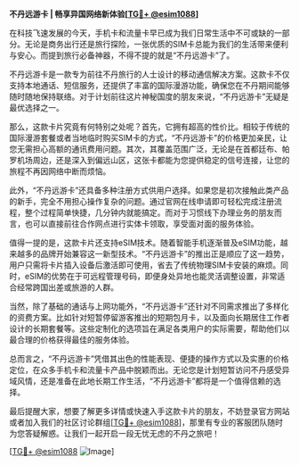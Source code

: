 **不丹远游卡 | 畅享异国网络新体验[[TG💪+ @esim1088](https://t.me/s/esim1088)]**

在科技飞速发展的今天，手机卡和流量卡早已成为我们日常生活中不可或缺的一部分。无论是商务出行还是旅行探险，一张优质的SIM卡总能为我们的生活带来便利与安心。而提到旅行必备神器，不得不提的就是“不丹远游卡”了。

不丹远游卡是一款专为前往不丹旅行的人士设计的移动通信解决方案。这款卡不仅支持本地通话、短信服务，还提供了丰富的国际漫游功能，确保您在不丹期间能够随时随地保持联络。对于计划前往这片神秘国度的朋友来说，“不丹远游卡”无疑是最优选择之一。

那么，这款卡片究竟有何特别之处呢？首先，它拥有超高的性价比。相较于传统的国际漫游套餐或者当地临时购买SIM卡的方式，“不丹远游卡”的价格更加亲民，让您无需担心高额的通讯费用问题。其次，其覆盖范围广泛，无论是在首都廷布、帕罗机场周边，还是深入到偏远山区，这张卡都能为您提供稳定的信号连接，让您的旅程不再因网络中断而烦恼。

此外，“不丹远游卡”还具备多种注册方式供用户选择。如果您是初次接触此类产品的新手，完全不用担心操作复杂的问题。通过官网在线申请即可轻松完成注册流程，整个过程简单快捷，几分钟内就能搞定。而对于习惯线下办理业务的朋友而言，也可以直接前往合作网点进行实体卡领取，享受面对面的服务体验。

值得一提的是，这款卡片还支持eSIM技术。随着智能手机逐渐普及eSIM功能，越来越多的品牌开始兼容这一新型技术。“不丹远游卡”的推出正是顺应了这一趋势，用户只需将卡片插入设备后激活即可使用，省去了传统物理SIM卡安装的麻烦。同时，eSIM的优势在于可远程管理号码，即便身处异地也能灵活调整设置，非常适合经常跨国出差或旅游的人群。

当然，除了基础的通话与上网功能外，“不丹远游卡”还针对不同需求推出了多样化的资费方案。比如针对短暂停留游客推出的短期包月卡，以及面向长期居住工作者设计的长期套餐等。这些定制化的选项旨在满足各类用户的实际需要，帮助他们以最合理的价格获得最佳的服务体验。

总而言之，“不丹远游卡”凭借其出色的性能表现、便捷的操作方式以及实惠的价格定位，在众多手机卡和流量卡产品中脱颖而出。无论您是计划短暂访问不丹感受异域风情，还是准备在此地长期工作生活，“不丹远游卡”都将是一个值得信赖的选择。

最后提醒大家，想要了解更多详情或快速入手这款卡片的朋友，不妨登录官方网站或者加入我们的社区讨论群组[[TG💪+ @esim1088](https://t.me/s/esim1088)]，那里有专业的客服团队随时为您答疑解惑。让我们一起开启一段无忧无虑的不丹之旅吧！

[[TG💪+ @esim1088](https://t.me/s/esim1088) ![Image](https://i.postimg.cc/4NQfJmqS/Snipaste-2025-05-13-00-14-12.png)]